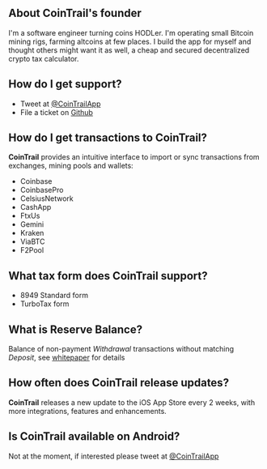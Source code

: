## About CoinTrail's founder

I'm a software engineer turning coins HODLer. I'm operating small Bitcoin mining rigs, farming altcoins at few places. I build the app for myself and thought others might want it as well, a cheap and secured decentralized crypto tax calculator.

## How do I get support?

- Tweet at [@CoinTrailApp](http://twitter.com/CoinTrailApp)
- File a ticket on [Github](https://github.com/CoinTrailApp/TaxCalculator)

## How do I get transactions to CoinTrail?

**CoinTrail** provides an intuitive interface to import or sync transactions from exchanges, mining pools and wallets:

- Coinbase
- CoinbasePro
- CelsiusNetwork
- CashApp
- FtxUs
- Gemini
- Kraken
- ViaBTC
- F2Pool

## What tax form does CoinTrail support?

- 8949 Standard form
- TurboTax form

## What is Reserve Balance?

Balance of non-payment *Withdrawal* transactions without matching *Deposit*, see [whitepaper](/whitepaper.html) for details

## How often does CoinTrail release updates?

**CoinTrail** releases a new update to the iOS App Store every 2 weeks, with more integrations, features and enhancements.

## Is CoinTrail available on Android?

Not at the moment, if interested please tweet at [@CoinTrailApp](http://twitter.com/CoinTrailApp)
